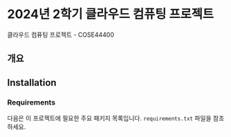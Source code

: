 # 2024년 2학기 클라우드 컴퓨팅 프로젝트
클라우드 컴퓨팅 프로젝트 - COSE44400

## 개요

## Installation

### Requirements
다음은 이 프로젝트에 필요한 주요 패키지 목록입니다. `requirements.txt` 파일을 참조하세요.
